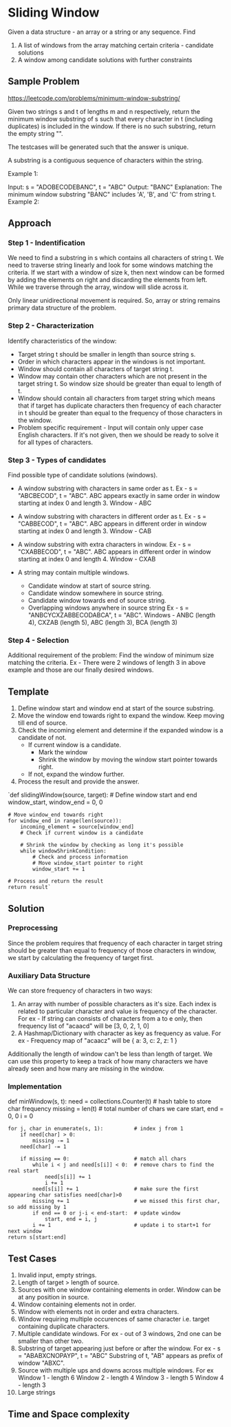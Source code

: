 # Sliding Window
Given a data structure - an array or a string or any sequence.
Find
1. A list of windows from the array matching certain criteria - candidate solutions
2. A window among candidate solutions with further constraints

## Sample Problem
https://leetcode.com/problems/minimum-window-substring/

Given two strings s and t of lengths m and n respectively, return the minimum window substring of s such that every character in t (including duplicates) is included in the window. If there is no such substring, return the empty string "".

The testcases will be generated such that the answer is unique.

A substring is a contiguous sequence of characters within the string.

Example 1:

Input: s = "ADOBECODEBANC", t = "ABC"
Output: "BANC"
Explanation: The minimum window substring "BANC" includes 'A', 'B', and 'C' from string t.
Example 2:

## Approach
### Step 1 - Indentification
We need to find a substring in s which contains all characters of string t. We need to traverse string linearly and look for some windows matching the criteria. If we start with a window of size k, then next window can be formed by adding the elements on right and discarding the elements from left. While we traverse through the array, window will slide across it.

Only linear unidirectional movement is required. So, array or string remains primary data structure of the problem.

### Step 2 - Characterization
Identify characteristics of the window:
- Target string t should be smaller in length than source string s.
- Order in which characters appear in the windows is not important.
- Window should contain all characters of target string t.
- Window may contain other characters which are not present in the target string t. So window size should be greater than equal to length of t.
- Window should contain all characters from target string which means that if target has duplicate characters then frequency of each character in t should be greater than equal to the frequency of those characters in the window.
- Problem specific requirement - Input will contain only upper case English characters. If it's not given, then we should be ready to solve it for all types of characters.

### Step 3 - Types of candidates
Find possible type of candidate solutions (windows).
- A window substring with characters in same order as t.
    Ex - s = "ABCBECOD", t = "ABC".
    ABC appears exactly in same order in window starting at index 0 and length 3.
    Window - ABC

- A window substring with characters in different order as t.
    Ex - s = "CABBECOD", t = "ABC".
    ABC appears in different order in window starting at index 0 and length 3.
    Window - CAB

- A window substring with extra characters in window.
    Ex - s = "CXABBECOD", t = "ABC".
    ABC appears in different order in window starting at index 0 and length 4.
    Window - CXAB

- A string may contain multiple windows.
    - Candidate window at start of source string.
    - Candidate window somewhere in source string.
    - Candidate window towards end of source string.
    - Overlapping windows anywhere in source string
    Ex - s = "ANBCYCXZABBECODABCA", t = "ABC".
    Windows - ANBC (length 4), CXZAB (length 5), ABC (length 3), BCA (length 3)

### Step 4 - Selection
Additional requirement of the problem:
Find the window of minimum size matching the criteria.
Ex - There were 2 windows of length 3 in above example and those are our finally desired windows.

## Template
1. Define window start and window end at start of the source substring.
2. Move the window end towards right to expand the window. Keep moving till end of source.
3. Check the incoming element and determine if the expanded window is a candidate of not.
    - If current window is a candidate.
        - Mark the window
        - Shrink the window by moving the window start pointer towards right.
    - If not, expand the window further.
4. Process the result and provide the answer.


`def slidingWindow(source, target):
    # Define window start and end
    window_start, window_end = 0, 0

    # Move window_end towards right
    for window_end in range(len(source)):
        incoming_element = source[window_end]
        # Check if current window is a candidate

        # Shrink the window by checking as long it's possible
        while windowShrinkCondition:
            # Check and process information
            # Move window_start pointer to right
            window_start += 1
    
    # Process and return the result
    return result`


## Solution
### Preprocessing
Since the problem requires that frequency of each character in target string should be greater than equal to frequency of those characters in window, we start by calculating the frequency of target first.

### Auxiliary Data Structure
We can store frequency of characters in two ways:
1. An array with number of possible characters as it's size. Each index is related to particular character and value is frequency of the character.
For ex - If string can consists of characters from a to e only, then frequency list of "acaacd" will be
[3, 0, 2, 1, 0]
2. A Hashmap/Dictionary with character as key as frequency as value.
For ex - Frequency map of "acaacz" will be {
    a: 3,
    c: 2,
    z: 1
}

Additionally the length of window can't be less than length of target. We can use this property to keep a track of how many characters we have already seen and how many are missing in the window.

### Implementation
def minWindow(s, t):
    need = collections.Counter(t)            # hash table to store char frequency
    missing = len(t)                         # total number of chars we care
    start, end = 0, 0
    i = 0

    for j, char in enumerate(s, 1):          # index j from 1
        if need[char] > 0:
            missing -= 1
        need[char] -= 1
        
        if missing == 0:                     # match all chars
            while i < j and need[s[i]] < 0:  # remove chars to find the real start
                need[s[i]] += 1
                i += 1
            need[s[i]] += 1                  # make sure the first appearing char satisfies need[char]>0
            missing += 1                     # we missed this first char, so add missing by 1
            if end == 0 or j-i < end-start:  # update window
                start, end = i, j
            i += 1                           # update i to start+1 for next window
    return s[start:end]

## Test Cases
1. Invalid input, empty strings.
2. Length of target > length of source.
3. Sources with one window containing elements in order. Window can be at any position in source.
4. Window containing elements not in order.
5. Window with elements not in order and extra characters.
6. Window requiring multiple occurences of same character i.e. target containing duplicate characters.
7. Multiple candidate windows. For ex - out of 3 windows, 2nd one can be smaller than other two.
8. Substring of target appearing just before or after the window.
    For ex - s = "ABABXCNOPAYP", t = "ABC"
    Substring of t, "AB" appears as prefix of window "ABXC".
9. Source with multiple ups and downs across multiple windows.
    For ex 
	Window 1 - length 6
	Window 2 - length 4
	Window 3 - length 5
	Window 4 - length 3
10. Large strings

## Time and Space complexity
